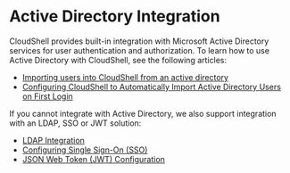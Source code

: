 # Active Directory Integration

CloudShell provides built-in integration with Microsoft Active Directory services for user authentication and authorization. To learn how to use Active Directory with CloudShell, see the following articles:

- [Importing users into CloudShell from an active directory](https://help.quali.com/Online%20Help/0.0/Portal/Content/Admn/AD-Imprt-Usrs-frm-AD-grp-file.htm)
- [Configuring CloudShell to Automatically Import Active Directory Users on First Login](https://help.quali.com/Online%20Help/0.0/Portal/Content/Admn/AD-Intg-Auto-Imprt.htm)

If you cannot integrate with Active Directory, we also support integration with an LDAP, SSO or JWT solution:

- [LDAP Integration](../../../admin/cloudshell-identity-management/access-control-and-authentication/ldap-integration.md)
- [Configuring Single Sign-On (SSO)](h../../../admin/cloudshell-identity-management/access-control-and-authentication/saml-authentication-configuration-sso-slo/configure-sso/index.md)
- [JSON Web Token (JWT) Configuration](https://help.quali.com/Online%20Help/0.0/Portal/Content/Admn/Cnfg-JWT.htm)